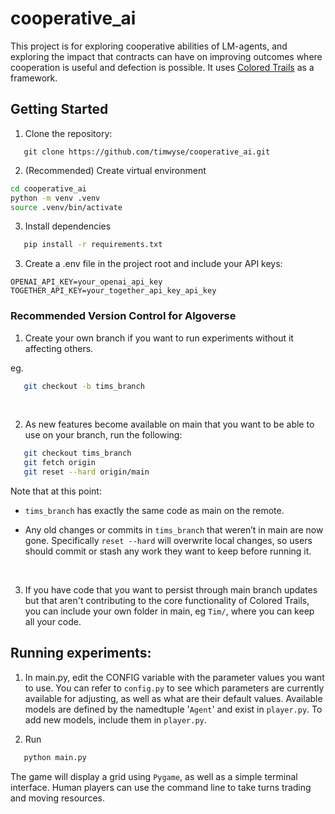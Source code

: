 # cooperative_ai

This project is for exploring cooperative abilities of LM-agents, and exploring the impact that contracts can have on improving outcomes where cooperation is useful and defection is possible. It uses [Colored Trails](https://coloredtrails.atlassian.net/wiki/spaces/coloredtrailshome/overview) as a framework.

## Getting Started

1. Clone the repository:
```
   git clone https://github.com/timwyse/cooperative_ai.git
   ```
2. (Recommended) Create virtual environment
```bash
cd cooperative_ai
python -m venv .venv
source .venv/bin/activate
```
3. Install dependencies

```bash
   pip install -r requirements.txt
```

3. Create a .env file in the project root and include your API keys:
```
OPENAI_API_KEY=your_openai_api_key
TOGETHER_API_KEY=your_together_api_key_api_key
```
### Recommended Version Control for Algoverse

1. Create your own branch if you want to run experiments without it affecting others.

eg. 
```bash
   git checkout -b tims_branch
```

<br>

2. As new features become available on main that you want to be able to use on your branch, run the following:
```bash
   git checkout tims_branch
   git fetch origin
   git reset --hard origin/main
```
Note that at this point:

 - ```tims_branch``` has exactly the same code as main on the remote.

 - Any old changes or commits in ```tims_branch``` that weren’t in main are now gone. Specifically ```reset --hard``` will overwrite local changes, so users should commit or stash any work they want to keep before running it. 
 
 <br>

3. If you have code that you want to persist through main branch updates but that aren't contributing to the core functionality of Colored Trails, you can include your own folder in main, eg ```Tim/```, where you can keep all your code. 

## Running experiments:
1. In main.py, edit the CONFIG variable with the parameter values you want to use. You can refer to ```config.py``` to see which parameters are currently available for adjusting, as well as what are their default values. Available models are defined by the namedtuple '`Agent`' and exist in ```player.py```. To add new models, include them in ```player.py```.

2. Run
```bash
   python main.py
   ```

The game will display a grid using ```Pygame```, as well as a simple terminal interface. Human players can use the command line to take turns trading and moving resources.
